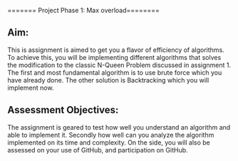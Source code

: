 ======= Project Phase 1: Max overload========

Aim:
-------
This is assignment is aimed to get you a flavor of efficiency of algorithms. To achieve this, you will be implementing different algorithms that solves the modification to the classic N-Queen Problem discussed in assignment 1. The first and most fundamental algorithm is to use brute force which you have already done. The other solution is Backtracking which you will implement now. 

Assessment Objectives:
--------------------------------------
The assignment is geared to test how well you understand an algorithm and able to implement it. Secondly how well can you analyze the algorithm implemented on its time and complexity. On the side, you will also be assessed on your use of GitHub, and participation on GitHub.
